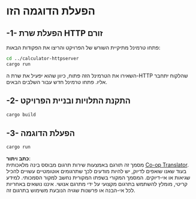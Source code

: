 <!--
CO_OP_TRANSLATOR_METADATA:
{
  "original_hash": "aa5122c6d9868b4b566586f27577ca47",
  "translation_date": "2025-08-18T18:34:51+00:00",
  "source_file": "03-GettingStarted/06-http-streaming/solution/rust/calculator-httpclient/README.md",
  "language_code": "he"
}
-->
# הפעלת הדוגמה הזו

## -1- הפעלת שרת HTTP זורם

פתחו טרמינל מתיקיית השורש של הפרויקט והריצו את הפקודות הבאות:

```bash
cd ../calculator-httpserver
cargo run
```

השאירו את הטרמינל הזה פתוח, כיוון שהוא יפעיל את שרת ה-HTTP שהלקוח יתחבר אליו. פתחו טרמינל חדש עבור השלבים הבאים.

## -2- התקנת התלויות ובניית הפרויקט

```bash
cargo build
```

## -3- הפעלת הדוגמה

```bash
cargo run
```

**כתב ויתור**:  
מסמך זה תורגם באמצעות שירות תרגום מבוסס בינה מלאכותית [Co-op Translator](https://github.com/Azure/co-op-translator). בעוד שאנו שואפים לדיוק, יש להיות מודעים לכך שתרגומים אוטומטיים עשויים להכיל שגיאות או אי-דיוקים. המסמך המקורי בשפתו המקורית נחשב למקור הסמכותי. למידע קריטי, מומלץ להשתמש בתרגום מקצועי על ידי מתרגם אנושי. איננו נושאים באחריות לכל אי-הבנה או פרשנות שגויה הנובעת משימוש בתרגום זה.
